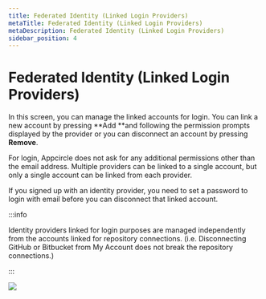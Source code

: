 ```yaml
---
title: Federated Identity (Linked Login Providers)
metaTitle: Federated Identity (Linked Login Providers)
metaDescription: Federated Identity (Linked Login Providers)
sidebar_position: 4
---
```


# Federated Identity (Linked Login Providers)

In this screen, you can manage the linked accounts for login. You can link a new account by pressing **Add **and following the permission prompts displayed by the provider or you can disconnect an account by pressing **Remove**.

For login, Appcircle does not ask for any additional permissions other than the email address. Multiple providers can be linked to a single account, but only a single account can be linked from each provider.

If you signed up with an identity provider, you need to set a password to login with email before you can disconnect that linked account.

:::info

Identity providers linked for login purposes are managed independently from the accounts linked for repository connections. (i.e. Disconnecting GitHub or Bitbucket from My Account does not break the repository connections.)

:::

![](<https://cdn.appcircle.io/docs/assets/image (21).png>)

###

